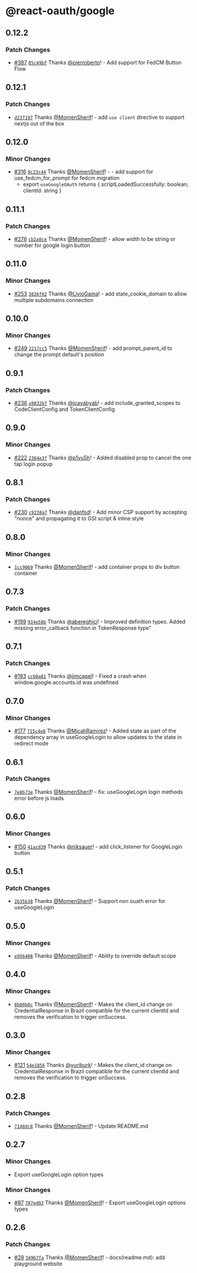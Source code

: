 # @react-oauth/google

## 0.12.2

### Patch Changes

- [#387](https://github.com/MomenSherif/react-oauth/pull/387) [`85c49bf`](https://github.com/MomenSherif/react-oauth/commit/85c49bf8e8d130db4c3a62f0b40dbc21dde3da2a) Thanks [@pierroberto](https://github.com/pierroberto)! - Add support for FedCM Button Flow

## 0.12.1

### Patch Changes

- [`d237197`](https://github.com/MomenSherif/react-oauth/commit/d237197ac898a041d4cdf3e458651b2ccc3545cc) Thanks [@MomenSherif](https://github.com/MomenSherif)! - add `use client` directive to support nextjs out of the box

## 0.12.0

### Minor Changes

- [#316](https://github.com/MomenSherif/react-oauth/pull/316) [`9c23c44`](https://github.com/MomenSherif/react-oauth/commit/9c23c442d9a383d47fab6061b5842d6da4b22e5a) Thanks [@MomenSherif](https://github.com/MomenSherif)! - - add support for use_fedcm_for_prompt for fedcm migration
  - export `useGoogleOAuth` returns { scriptLoadedSuccessfully: boolean; clientId: string }

## 0.11.1

### Patch Changes

- [#278](https://github.com/MomenSherif/react-oauth/pull/278) [`cb2a8ce`](https://github.com/MomenSherif/react-oauth/commit/cb2a8ceb7cad2d44dbaf4e0320b4a45bbaec683e) Thanks [@MomenSherif](https://github.com/MomenSherif)! - allow width to be string or number for google login button

## 0.11.0

### Minor Changes

- [#253](https://github.com/MomenSherif/react-oauth/pull/253) [`3826f02`](https://github.com/MomenSherif/react-oauth/commit/3826f02e244a20e3f67dc6a6848950a8f58c26f2) Thanks [@LivioGama](https://github.com/LivioGama)! - add state_cookie_domain to allow multiple subdomains connection

## 0.10.0

### Minor Changes

- [#249](https://github.com/MomenSherif/react-oauth/pull/249) [`2217cc5`](https://github.com/MomenSherif/react-oauth/commit/2217cc508c7c94587f114abfd52548d5aa06dedb) Thanks [@MomenSherif](https://github.com/MomenSherif)! - add prompt_parent_id to change the prompt default's position

## 0.9.1

### Patch Changes

- [#236](https://github.com/MomenSherif/react-oauth/pull/236) [`a9832bf`](https://github.com/MomenSherif/react-oauth/commit/a9832bfb05536e03b05e77cbcd573394db68ab4d) Thanks [@jcayabyab](https://github.com/jcayabyab)! - add include_granted_scopes to CodeClientConfig and TokenClientConfig

## 0.9.0

### Minor Changes

- [#222](https://github.com/MomenSherif/react-oauth/pull/222) [`2364e3f`](https://github.com/MomenSherif/react-oauth/commit/2364e3f48a0672d76a1089b09083ab9bad408990) Thanks [@p1yu5h](https://github.com/p1yu5h)! - Added disabled prop to cancel the one tap login popup

## 0.8.1

### Patch Changes

- [#230](https://github.com/MomenSherif/react-oauth/pull/230) [`c9238a7`](https://github.com/MomenSherif/react-oauth/commit/c9238a794106189464d451f20333f5d8ad866854) Thanks [@danfsd](https://github.com/danfsd)! - Add minor CSP support by accepting "nonce" and propagating it to GSI script & inline style

## 0.8.0

### Minor Changes

- [`1cc9069`](https://github.com/MomenSherif/react-oauth/commit/1cc9069caf6c294806c11124519e289a5484ee2b) Thanks [@MomenSherif](https://github.com/MomenSherif)! - add container props to div button container

## 0.7.3

### Patch Changes

- [#199](https://github.com/MomenSherif/react-oauth/pull/199) [`934e58b`](https://github.com/MomenSherif/react-oauth/commit/934e58b1189864f8f72461e687988ada04256a61) Thanks [@abereghici](https://github.com/abereghici)! - Improved definition types. Added missing error_callback function in TokenResponse type"

## 0.7.1

### Patch Changes

- [#193](https://github.com/MomenSherif/react-oauth/pull/193) [`cc60a81`](https://github.com/MomenSherif/react-oauth/commit/cc60a8117857cc5ceaa0143e4f48512e8ee8af4f) Thanks [@jimcapel](https://github.com/jimcapel)! - Fixed a crash when window.google.accounts.id was undefined

## 0.7.0

### Minor Changes

- [#177](https://github.com/MomenSherif/react-oauth/pull/177) [`715c4e8`](https://github.com/MomenSherif/react-oauth/commit/715c4e89f0e421bd16000d29ca79a8b597a77e35) Thanks [@MicahRamirez](https://github.com/MicahRamirez)! - Added state as part of the dependency array in useGoogleLogin to allow updates to the state in redirect mode

## 0.6.1

### Patch Changes

- [`7e8b73e`](https://github.com/MomenSherif/react-oauth/commit/7e8b73e75ae9d0c812808ce60c7f46805c5c76ea) Thanks [@MomenSherif](https://github.com/MomenSherif)! - fix: useGoogleLogin login methods error before js loads

## 0.6.0

### Minor Changes

- [#150](https://github.com/MomenSherif/react-oauth/pull/150) [`41acd39`](https://github.com/MomenSherif/react-oauth/commit/41acd39474458ca05db7c08aaea7f78e047a95ef) Thanks [@niksauer](https://github.com/niksauer)! - add click_listener for GoogleLogin button

## 0.5.1

### Patch Changes

- [`2b35b38`](https://github.com/MomenSherif/react-oauth/commit/2b35b38065bdcb7d7bb6d2a062b221e620f9d091) Thanks [@MomenSherif](https://github.com/MomenSherif)! - Support non ouath error for useGoogleLogin

## 0.5.0

### Minor Changes

- [`e956408`](https://github.com/MomenSherif/react-oauth/commit/e9564081c6241a7b2e85157cfc35e8db43b2560d) Thanks [@MomenSherif](https://github.com/MomenSherif)! - Ability to override default scope

## 0.4.0

### Minor Changes

- [`8b80b8c`](https://github.com/MomenSherif/react-oauth/commit/8b80b8cdb342f3d127e058e8959a2ae7354ee690) Thanks [@MomenSherif](https://github.com/MomenSherif)! - Makes the client_id change on CredentialResponse in Brazil compatible for the current clientId and removes the verification to trigger onSuccess.

## 0.3.0

### Minor Changes

- [#121](https://github.com/MomenSherif/react-oauth/pull/121) [`54e1856`](https://github.com/MomenSherif/react-oauth/commit/54e185654cb7bd1dde17249f800df8e8a97fd5ac) Thanks [@yuriburk](https://github.com/yuriburk)! - Makes the client_id change on CredentialResponse in Brazil compatible for the current clientId and removes the verification to trigger onSuccess.

## 0.2.8

### Patch Changes

- [`7148dc8`](https://github.com/MomenSherif/react-oauth/commit/7148dc8779b999b52f68a8fdfdeaf136eaf54f3f) Thanks [@MomenSherif](https://github.com/MomenSherif)! - Update README.md

## 0.2.7

### Minor Changes

- Export useGoogleLogin option types

### Minor Changes

- [#87](https://github.com/MomenSherif/react-oauth/pull/87) [`787ed02`](https://github.com/MomenSherif/react-oauth/commit/787ed022133546619765ad25261598347fe98948) Thanks [@MomenSherif](https://github.com/MomenSherif)! - Export useGoogleLogin options types

## 0.2.6

### Patch Changes

- [#28](https://github.com/MomenSherif/react-oauth/pull/28) [`34967fa`](https://github.com/MomenSherif/react-oauth/commit/34967faad363581f92ba38862d7722b99e06d653) Thanks [@MomenSherif](https://github.com/MomenSherif)! - docs(readme.md): add playground website
